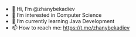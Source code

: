 - 👋 Hi, I’m @zhanybekadiev
- 👀 I’m interested in Computer Science
- 🌱 I’m currently learning Java Development
- 📫 How to reach me: https://t.me/zhanybekadiev
